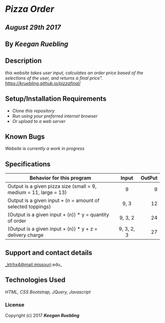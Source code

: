 # _Pizza Order_

## _August 29th 2017_

## By _**Keegan Ruebling**_

## Description

_this website takes user input, calculates an order price based of the selections of the user, and returns a final price". <https://kruebling.github.io/pizzafinal/>_

## Setup/Installation Requirements

- _Clone this repository_
- _Run using your preferred internet browser_
- _Or upload to a web server_

## Known Bugs

_Website is currently a work in progress_

## Specifications

| Behavior for this program                                         | Input         | OutPut |
| ----------------------------------------------------------------- |:-------------:| ------:|
| Output is a given pizza size (small = 9, medium = 11, large = 13) | 9             | 9      |
| Output is a given input + (n = amount of selected toppings)       | 9, 3          | 12     |
| (Output is a given input + (n)) * y = quantity of order           | 9, 3, 2       | 24     |
| (Output is a given input + (n)) * y + z = delivery charge         | 9, 3, 2, 3    | 27     |


## Support and contact details

_ktrhx4@mail.missouri.edu_

## Technologies Used

_HTML, CSS Bootstrap, JQuery, Javascript_

### License

Copyright (c) 2017 **_Keegan Ruebling_**
